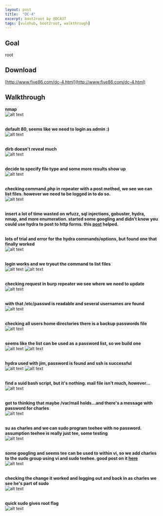 ```yaml
---
layout: post
title:  "DC-4"
excerpt: boot2root by @DCAU7
tags: [vulnhub, boot2root, walkthrough]
---
```


## Goal #
root

## Download #
[http://www.five86.com/dc-4.html](http://www.five86.com/dc-4.html)

## Walkthrough #

**nmap**
<br>![alt text](../vulnhub/DC-4/nmap.png)
<br><br>

**default 80, seems like we need to login as admin :)**
<br>![alt text](../vulnhub/DC-4/default80.png)
<br><br>

**dirb doesn't reveal much**
<br>![alt text](../vulnhub/DC-4/dirb1.png)
<br><br>

**decide to specify file type and some more results show up**
<br>![alt text](../vulnhub/DC-4/dirb2.png)
<br><br>

**checking command.php in repeater with a post method, we see we can list files.  however we need to be logged in to do so.**
<br>![alt text](../vulnhub/DC-4/command.png)
<br><br>

**insert a lot of time wasted on wfuzz, sql injections, gobuster, hydra, nmap, and more enumeration.  started some googling and didn't know you could use hydra to post to http forms. this [post](https://blog.dewhurstsecurity.com/2013/04/17/http-form-password-brute-forcing-the-need-for-speed.html) helped.**<br><br>

**lots of trial and error for the hydra commands/options, but found one that finally worked**
<br>![alt text](../vulnhub/DC-4/hydra.png)
<br><br>

**login works and we tryout the command to list files**
<br>![alt text](../vulnhub/DC-4/logincommand.png)
![alt text](../vulnhub/DC-4/commandrun.png)
<br><br>

**checking request in burp repeater we see where we need to update**
<br>![alt text](../vulnhub/DC-4/burpcommand.png)
<br><br>

**with that /etc/passwd is readable and several usernames are found**
<br>![alt text](../vulnhub/DC-4/etcpasswd.png)
<br><br>

**checking all users home directories there is a backup passwords file**
<br>![alt text](../vulnhub/DC-4/lshome.png)
<br><br>

**seems like the list can be used as a password list, so we build one**
<br>![alt text](../vulnhub/DC-4/oldpass.png)
![alt text](../vulnhub/DC-4/jimpass.png)
<br><br>

**hydra used with jim, password is found and ssh is successful**
<br>![alt text](../vulnhub/DC-4/hydrajim.png)
![alt text](../vulnhub/DC-4/sshjim.png)
<br><br>

**find a suid bash script, but it's nothing.  mail file isn't much, however...**
<br>![alt text](../vulnhub/DC-4/jimhome.png)
<br><br>

**got to thinking that maybe /var/mail holds...and there's a message with password for charles**
<br>![alt text](../vulnhub/DC-4/jimmail.png)
<br><br>

**su as charles and we can sudo program teehee with no password.  assumption teehee is really just tee, some testing**
<br>![alt text](../vulnhub/DC-4/sucharles.png)
<br><br>

**some googling and seems tee can be used to within vi, so we add charles to the sudo group using vi and sudo teehee.  good post on it [here](https://www.howtoforge.com/linux-tee-command)**
<br>![alt text](../vulnhub/DC-4/viteehee.png)
<br><br>

**checking the change it worked and logging out and back in as charles we see he's part of sudo**
<br>![alt text](../vulnhub/DC-4/charlesgroup.png)
<br><br>

**quick sudo gives root flag**
<br>![alt text](../vulnhub/DC-4/rootflag.png)
<br><br>
